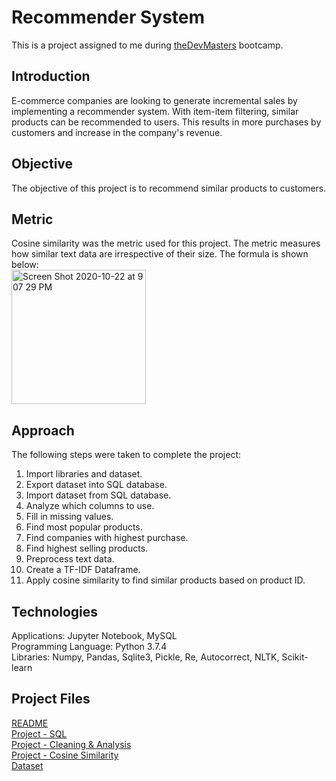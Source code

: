# Recommender System
This is a project assigned to me during [theDevMasters](https://www.thedevmasters.com) bootcamp.<br> 

## Introduction
E-commerce companies are looking to generate incremental sales by implementing a recommender system. With item-item filtering, similar products can be recommended to users. This results in more purchases by customers and increase in the company's revenue. 

## Objective
The objective of this project is to recommend similar products to customers.

## Metric 
Cosine similarity was the metric used for this project. The metric measures how similar text data are irrespective of their size. The formula is shown below:<br>
<img width="215" alt="Screen Shot 2020-10-22 at 9 07 29 PM" src="https://user-images.githubusercontent.com/51253177/96955661-f86fbb80-14aa-11eb-8b61-b4a3dbff17dd.png">

## Approach
The following steps were taken to complete the project:
1. Import libraries and dataset.
2. Export dataset into SQL database.
3. Import dataset from SQL database.
4. Analyze which columns to use.
5. Fill in missing values.
6. Find most popular products.
7. Find companies with highest purchase.
8. Find highest selling products.
9. Preprocess text data.
10. Create a TF-IDF Dataframe.
11. Apply cosine similarity to find similar products based on product ID.

## Technologies
Applications: Jupyter Notebook, MySQL<br>
Programming Language: Python 3.7.4<br>
Libraries: Numpy, Pandas, Sqlite3, Pickle, Re, Autocorrect, NLTK, Scikit-learn <br>

## Project Files
[README](https://github.com/Ericjung008/Customer-Segmentation/blob/master/README.md)<br>
[Project - SQL](https://github.com/Ericjung008/Recommendation/blob/main/Recommendation%20-%20SQL.ipynb)<br>
[Project - Cleaning & Analysis](https://github.com/Ericjung008/Recommendation/blob/main/Recommendation%20-%20Cleaning%20%26%20Analysis.ipynb)<br>
[Project - Cosine Similarity](https://github.com/Ericjung008/Recommendation/blob/main/Recommendation%20-%20Cosine%20Similarity.ipynb)<br>
[Dataset](https://github.com/Ericjung008/Recommendation/blob/main/data.csv)<br>
